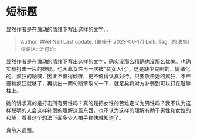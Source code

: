 # 短标题
[显然作者是在激动的情绪下写出这样的文字…](https://www.zhihu.com/pin/1653343099748438016)

> Author: #NellNell
> Last update: [编辑于 2023-06-17]
> Link:
> Tag: [想法集]
> 评论区:
> 泛讨论:

显然作者是在激动的情绪下写出这样的文字，确实没那么精确也没那么优美。也确实有打击一片的嫌疑。也因此女性再一次被“疯女人化”，这是缺少克制的、情绪化的、疯狂的呐喊，因此不值得倾听、更不值得认真对待。只要攻击她的疯狂、不严谨和疯狂就够了，再挑出一两句断章取义一下，就足矣将对方补弱到可以钉在耻辱柱上。

她的诉求真的是打击所有男性吗？真的是把女性的苦难定义为男性吗？我不认为这样聪明的人会这样补弱的理解这篇东西，也不认为这样的理解有助于男性和女性的和解，看看这个想法下面多少人拍手称快就知道了。

真令人遗憾。
